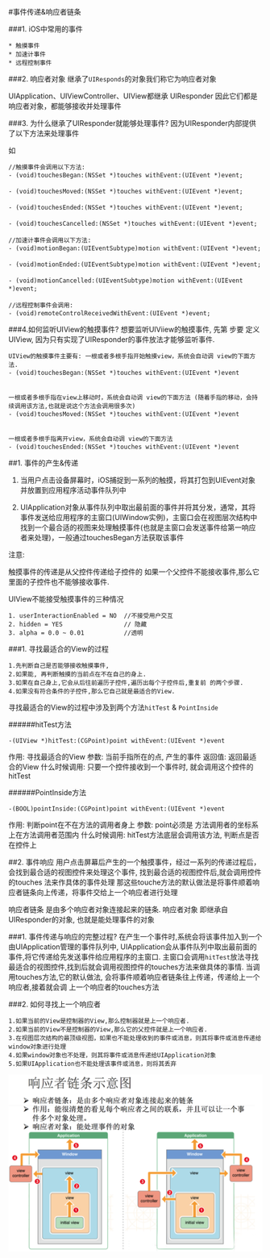 #事件传递&响应者链条

###1. iOS中常用的事件

    * 触摸事件
    * 加速计事件 
    * 远程控制事件
    
###2. 响应者对象
继承了`UIResponds`的对象我们称它为响应者对象

UIApplication、UIViewController、UIView都继承 UIResponder 因此它们都是响应者对象，都能够接收并处理事件

###3. 为什么继承了UIResponder就能够处理事件?
因为UIResponder内部提供了以下方法来处理事件  

如
```
//触摸事件会调用以下方法:
- (void)touchesBegan:(NSSet *)touches withEvent:(UIEvent *)event;

- (void)touchesMoved:(NSSet *)touches withEvent:(UIEvent *)event;

- (void)touchesEnded:(NSSet *)touches withEvent:(UIEvent *)event;

- (void)touchesCancelled:(NSSet *)touches withEvent:(UIEvent *)event; 

//加速计事件会调用以下方法:
- (void)motionBegan:(UIEventSubtype)motion withEvent:(UIEvent *)event;

- (void)motionEnded:(UIEventSubtype)motion withEvent:(UIEvent *)event;

- (void)motionCancelled:(UIEventSubtype)motion withEvent:(UIEvent *)event; 

//远程控制事件会调用:
- (void)remoteControlReceivedWithEvent:(UIEvent *)event;
```

###4.如何监听UIView的触摸事件? 
想要监听UIViiew的触摸事件, 先第 步要 定义UIView, 因为只有实现了UIResponder的事件放法才能够监听事件.

```
UIView的触摸事件主要有: 一根或者多根手指开始触摸view，系统会自动调 view的下面方法. 
- (void)touchesBegan:(NSSet *)touches withEvent:(UIEvent *)event
 

一根或者多根手指在view上移动时，系统会自动调 view的下面方法 (随着手指的移动，会持续调用该方法,也就是说这个方法会调用很多次)
- (void)touchesMoved:(NSSet *)touches withEvent:(UIEvent *)event
 

一根或者多根手指离开view，系统会自动调 view的下面方法
- (void)touchesEnded:(NSSet *)touches withEvent:(UIEvent *)event
```

##1. 事件的产生&传递
1. 当用户点击设备屏幕时，iOS捕捉到一系列的触摸，将其打包到UIEvent对象并放置到应用程序活动事件队列中

2. UIApplication对象从事件队列中取出最前面的事件并将其分发，通常，其将事件发送给应用程序的主窗口(UIWindow实例)，主窗口会在视图层次结构中找到一个最合适的视图来处理触摸事件(也就是主窗口会发送事件给第一响应者来处理)，一般通过touchesBegan方法获取该事件

注意:

触摸事件的传递是从父控件传递给子控件的
如果一个父控件不能接收事件,那么它里面的子控件也不能够接收事件.

UIView不能接受触摸事件的三种情况
    
```
1. userInteractionEnabled = NO  //不接受用户交互
2. hidden = YES                 // 隐藏
3. alpha = 0.0 ~ 0.01           //透明
```

###1. 寻找最适合的View的过程

    1.先判断自己是否能够接收触摸事件,
    2.如果能, 再判断触摸的当前点在不在自己的身上.
    3.如果在自己身上,它会从后往前遍历子控件,遍历出每个子控件后,重复前 的两个步骤.
    4.如果没有符合条件的子控件,那么它自己就是最适合的View.

寻找最适合的View的过程中涉及到两个方法`hitTest` & `PointInside`

######hitTest方法
```
-(UIView *)hitTest:(CGPoint)point withEvent:(UIEvent *)event
```
作用:         寻找最适合的View
参数:         当前手指所在的点, 产生的事件
返回值:       返回最适合的View
什么时候调用:  只要一个控件接收到一个事件时, 就会调用这个控件的hitTest

######PointInside方法
```
-(BOOL)pointInside:(CGPoint)point withEvent:(UIEvent *)event
```
作用:          判断point在不在方法的调用者身上
参数:          point必须是 方法调用者的坐标系 上在方法调用者范围内
什么时候调用:    hitTest方法底层会调用该方法, 判断点是否在控件上

##2. 事件响应
用户点击屏幕后产生的一个触摸事件，经过一系列的传递过程后，会找到最合适的视图控件来处理这个事件, 找到最合适的视图控件后,就会调用控件的touches 法来作具体的事件处理 那这些touche方法的默认做法是将事件顺着响应者链条向上传递，将事件交给上一个响应者进行处理

响应者链条 是由多个响应者对象连接起来的链条.
响应者对象 即继承自UIResponder的对象, 也就是能处理事件的对象

###1. 事件传递与响应的完整过程? 
在产生一个事件时,系统会将该事件加入到一个由UIApplication管理的事件队列中, UIApplication会从事件队列中取出最前面的事件,将它传递给先发送事件给应用程序的主窗口. 主窗口会调用`hitTest`放法寻找最适合的视图控件,找到后就会调用视图控件的touches方法来做具体的事情. 当调用touches方法,它的默认做法, 会将事件顺着响应者链条往上传递，传递给上一个响应者,接着就会调 上一个响应者的touches方法

###2. 如何寻找上一个响应者

    1.如果当前的View是控制器的View,那么控制器就是上一个响应者.
    2.如果当前的View不是控制器的View,那么它的父控件就是上一个响应者.
    3.在视图层次结构的最顶级视图，如果也不能处理收到的事件或消息，则其将事件或消息传递给window对象进行处理
    4.如果window对象也不处理，则其将事件或消息传递给UIApplication对象
    5.如果UIApplication也不能处理该事件或消息，则将其丢弃
    
![](/assets/Snip20170321_2.png)


<br />
<br />
<br />




